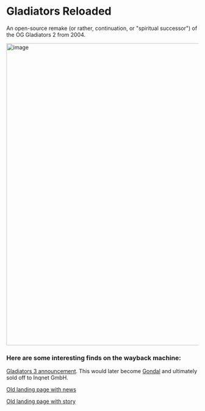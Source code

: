 # Gladiators Reloaded

An open-source remake (or rather, continuation, or "spiritual successor") of the OG Gladiators 2 from 2004.

<img width="790" alt="image" src="https://github.com/user-attachments/assets/c8d625a3-3ceb-4eb8-b589-5d08afd2e3cb" />

### Here are some interesting finds on the wayback machine:

[Gladiators 3 announcement](https://web.archive.org/web/20050215164909/http://gladiators.schaunwama.de/forum/showthread.php?p=1581). This would later become [Gondal](https://web.archive.org/web/20060717024220/http://gondal.webtales.4players.de/) and ultimately sold off to Inqnet GmbH.

[Old landing page with news](https://web.archive.org/web/20050206205824/http://g2.onlineplayers.de/)

[Old landing page with story](https://web.archive.org/web/20041202235635/http://www.g2.onlineplayers.de/)
